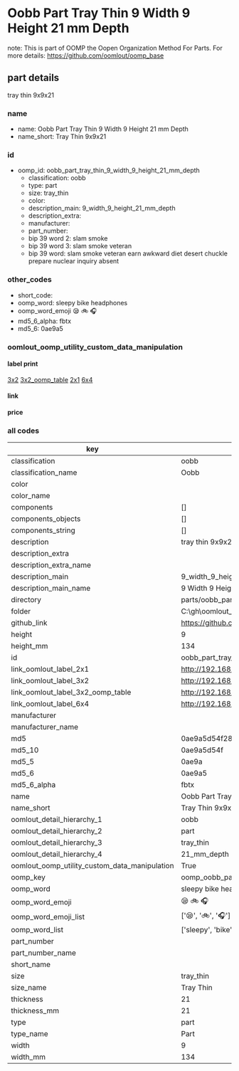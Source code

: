 # Oobb Part Tray Thin 9 Width 9 Height 21 mm Depth  

note: This is part of OOMP the Oopen Organization Method For Parts. For more details: https://github.com/oomlout/oomp_base

##  part details
  



tray thin 9x9x21



### name
* name: Oobb Part Tray Thin 9 Width 9 Height 21 mm Depth
* name_short: Tray Thin 9x9x21 
### id
* oomp_id: oobb_part_tray_thin_9_width_9_height_21_mm_depth
  * classification: oobb
  * type: part
  * size: tray_thin
  * color: 
  * description_main: 9_width_9_height_21_mm_depth
  * description_extra: 
  * manufacturer: 
  * part_number: 
  * bip 39 word 2: slam smoke
  * bip 39 word 3: slam smoke veteran
  * bip 39 word: slam smoke veteran earn awkward diet desert chuckle prepare nuclear inquiry absent

### other_codes
* short_code: 
* oomp_word: sleepy bike headphones
* oomp_word_emoji :sleepy: :bike: :headphones:
* md5_6_alpha: fbtx
* md5_6: 0ae9a5






### oomlout_oomp_utility_custom_data_manipulation
#### label print
[3x2](http://192.168.1.245:1112/?label=oomp%20fbtx)
[3x2_oomp_table](http://192.168.1.108:1112/?label=oomp%20fbtx)
[2x1](http://192.168.1.242:1112/?label=oomp%20fbtx)
[6x4](http://192.168.1.55:1112/?label=oomp%20fbtx)    

#### link

                              

#### price







### all codes 
| key | value |  
| --- | --- |  
| classification | oobb |  
| classification_name | Oobb |  
| color |  |  
| color_name |  |  
| components | [] |  
| components_objects | [] |  
| components_string | [] |  
| description | tray thin 9x9x21 |  
| description_extra |  |  
| description_extra_name |  |  
| description_main | 9_width_9_height_21_mm_depth |  
| description_main_name | 9 Width 9 Height 21 mm Depth |  
| directory | parts/oobb_part_tray_thin_9_width_9_height_21_mm_depth |  
| folder | C:\gh\oomlout_oobb_version_4_generated_parts\parts\oobb_part_tray_thin_9_width_9_height_21_mm_depth |  
| github_link | https://github.com/oomlout/oomlout_oomp_part_src/tree/main/parts/oobb_part_tray_thin_9_width_9_height_21_mm_depth |  
| height | 9 |  
| height_mm | 134 |  
| id | oobb_part_tray_thin_9_width_9_height_21_mm_depth |  
| link_oomlout_label_2x1 | http://192.168.1.242:1112/?label=oomp%20fbtx |  
| link_oomlout_label_3x2 | http://192.168.1.245:1112/?label=oomp%20fbtx |  
| link_oomlout_label_3x2_oomp_table | http://192.168.1.108:1112/?label=oomp%20fbtx |  
| link_oomlout_label_6x4 | http://192.168.1.55:1112/?label=oomp%20fbtx |  
| manufacturer |  |  
| manufacturer_name |  |  
| md5 | 0ae9a5d54f288774f6886455e6733658 |  
| md5_10 | 0ae9a5d54f |  
| md5_5 | 0ae9a |  
| md5_6 | 0ae9a5 |  
| md5_6_alpha | fbtx |  
| name | Oobb Part Tray Thin 9 Width 9 Height 21 mm Depth |  
| name_short | Tray Thin 9x9x21  |  
| oomlout_detail_hierarchy_1 | oobb |  
| oomlout_detail_hierarchy_2 | part |  
| oomlout_detail_hierarchy_3 | tray_thin |  
| oomlout_detail_hierarchy_4 | 21_mm_depth |  
| oomlout_oomp_utility_custom_data_manipulation | True |  
| oomp_key | oomp_oobb_part_tray_thin_9_width_9_height_21_mm_depth |  
| oomp_word | sleepy bike headphones |  
| oomp_word_emoji | :sleepy: :bike: :headphones: |  
| oomp_word_emoji_list | [':sleepy:', ':bike:', ':headphones:'] |  
| oomp_word_list | ['sleepy', 'bike', 'headphones'] |  
| part_number |  |  
| part_number_name |  |  
| short_name |  |  
| size | tray_thin |  
| size_name | Tray Thin |  
| thickness | 21 |  
| thickness_mm | 21 |  
| type | part |  
| type_name | Part |  
| width | 9 |  
| width_mm | 134 |  
